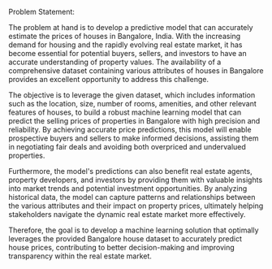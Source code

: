 Problem Statement:

The problem at hand is to develop a predictive model that can accurately estimate the prices of houses in Bangalore, India. With the increasing demand for housing and the rapidly evolving real estate market, it has become essential for potential buyers, sellers, and investors to have an accurate understanding of property values. The availability of a comprehensive dataset containing various attributes of houses in Bangalore provides an excellent opportunity to address this challenge.

The objective is to leverage the given dataset, which includes information such as the location, size, number of rooms, amenities, and other relevant features of houses, to build a robust machine learning model that can predict the selling prices of properties in Bangalore with high precision and reliability. By achieving accurate price predictions, this model will enable prospective buyers and sellers to make informed decisions, assisting them in negotiating fair deals and avoiding both overpriced and undervalued properties.

Furthermore, the model's predictions can also benefit real estate agents, property developers, and investors by providing them with valuable insights into market trends and potential investment opportunities. By analyzing historical data, the model can capture patterns and relationships between the various attributes and their impact on property prices, ultimately helping stakeholders navigate the dynamic real estate market more effectively.

Therefore, the goal is to develop a machine learning solution that optimally leverages the provided Bangalore house dataset to accurately predict house prices, contributing to better decision-making and improving transparency within the real estate market.
